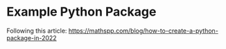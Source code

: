 # Example Python Package

Following this article: https://mathspp.com/blog/how-to-create-a-python-package-in-2022
